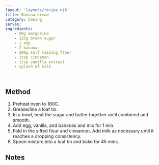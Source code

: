 ```yaml
---
layout: 'layouts/recipe.njk'
title: Banana bread
category: baking
serves: 
ingredients:
    - 50g margarine
    - 125g brown sugar
    - 1 egg
    - 2 bananas
    - 200g self raising flour
    - 1tsp cinnamon
    - 1tsp vanilla extract
    - splash of milk

---
```


## Method
1. Preheat oven to 180C.
2. Grease/line a loaf tin.
3. In a bowl, beat the sugar and butter together until combined and smooth.
4. Add egg, vanilla, and bananas and mix for 1 min.
5. Fold in the sifted flour and cinnamon. Add milk as necessary until it reaches a dropping consistency.
6. Spoon mixture into a loaf tin and bake for 45 mins.

## Notes
